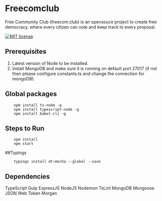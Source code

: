 # Freecomclub
Free Community Club (freecom.club) is an opensouce project to create free democracy, where every citizen can vote and keep track to every proposal.

[![MIT license](http://img.shields.io/badge/license-MIT-brightgreen.svg)](http://opensource.org/licenses/MIT)

## Prerequisites

1. Latest version of Node to be installed.
2. Install MongoDB and make sure it is running on default port 27017 (if not then please configure constants.ts and change the connection for mongoDB).

## Global packages
```
    npm install ts-node -g
    npm install typescript-node -g
    npm install babel-cli -g
```

## Steps to Run
```
    npm install   
    npm start
```
##Typings 
```
    typings install dt~mocha --global --save
```
## Dependencies

TypeScript
Gulp
ExpressJS
NodeJS
Nodemon
TsLint
MongoDB
Mongoose
JSON Web Token
Morgan
